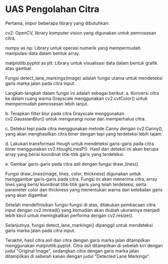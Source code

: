 
# UAS Pengolahan Citra

Pertama, impor beberapa library yang dibutuhkan:

cv2: OpenCV, library komputer vision yang digunakan untuk pemrosesan citra.

numpy as np: Library untuk operasi numerik yang mempermudah manipulasi data dalam bentuk array.

matplotlib.pyplot as plt: Library untuk visualisasi data dalam bentuk grafik atau gambar.

Fungsi detect_lane_markings(image) adalah fungsi utama 
untuk mendeteksi garis marka jalan pada citra input. 

Langkah-langkah dalam fungsi ini adalah sebagai berikut:
a. Konversi citra ke dalam ruang warna Grayscale menggunakan cv2.cvtColor() untuk mempermudah pemrosesan lebih lanjut.

b. Terapkan filter blur pada citra Grayscale menggunakan cv2.GaussianBlur() untuk mengurangi noise dan memperhalus citra.

c. Deteksi tepi pada citra menggunakan metode Canny dengan cv2.Canny(), yang akan menghasilkan citra biner dengan tepi yang terdeteksi lebih tajam.

d. Lakukan transformasi Hough untuk mendeteksi garis-garis pada citra biner menggunakan cv2.HoughLinesP(). Hasil dari deteksi ini akan berupa array yang berisi koordinat titik-titik garis yang terdeteksi.

e. Gambar garis-garis pada citra asli dengan fungsi draw_lines().

Fungsi draw_lines(image, lines, color, thickness) digunakan untuk menggambar garis-garis pada citra. Fungsi ini akan menerima citra, array lines yang berisi koordinat titik-titik garis yang telah terdeteksi, serta parameter color dan thickness yang menentukan warna dan ketebalan garis yang akan digambar.

Setelah mendefinisikan fungsi-fungsi di atas, dilakukan pembacaan citra input dengan cv2.imread() yang kemudian akan diubah ukurannya menjadi lebih kecil untuk meningkatkan performa dengan cv2.resize().

Selanjutnya, fungsi detect_lane_markings() dipanggil untuk mendeteksi garis marka jalan pada citra input.

Terakhir, hasil citra asli dan citra dengan garis marka jalan ditampilkan menggunakan matplotlib.pyplot. Citra asli ditampilkan di sebelah kiri dengan judul "Original Image", sedangkan citra dengan garis marka jalan ditampilkan di sebelah kanan dengan judul "Detected Lane Markings".

